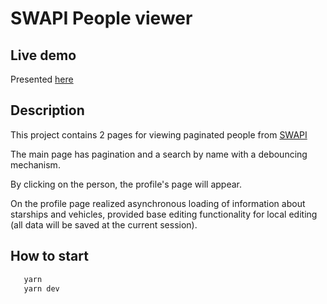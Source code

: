 # SWAPI People viewer


## Live demo
Presented [here](https://glowing-cheesecake-049a23.netlify.app)

## Description
This project contains 2 pages for viewing paginated people from [SWAPI](http://swapi.dev)

The main page has pagination and a search by name with a debouncing mechanism.

By clicking on the person, the profile's page will appear.

On the profile page realized asynchronous loading of information about starships and vehicles, provided base editing functionality for local editing (all data will be saved at the current session).

## How to start

```js
   yarn
   yarn dev
```
